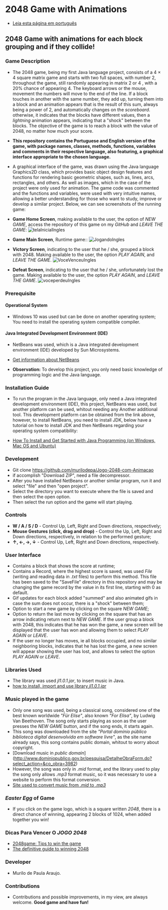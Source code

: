 # 2048 Game with Animations

 * <a> [Leia esta página em português](https://github.com/murilodepa/2048-Game-with-Animations/blob/master/README%20PORTUGU%C3%8AS.md)

## 2048 Game with animations for each block grouping and if they collide!

### Game Description
* The 2048 game, being my first Java language project, consists of a 4 × 4 square matrix game and starts with two full spaces, with number 2, throughout the game, still randomly appearing in matrix 2 or 4 , with a 20% chance of appearing 4. The keyboard arrows or the mouse, movement the numbers will move to the end of the line. If a block touches in another with the same number, they add up, turning them into a block and an animation appears that is the result of this sum, always being a power of 2, and automatically changes on the *scoreboard*. otherwise, it indicates that the blocks have different values, then a *lightning* animation appears, indicating that a "shock" between the blocks. The objective of the game is to reach a block with the value of 2048, no matter how much your score.
* **This repository contains the Portuguese and English version of the game, with package names, classes, methods, functions, variables and comments in their respective language, also featuring, a graphical interface appropriate to the chosen language.**
* A graphical interface of the game, was drawn using the Java language Graphics2D class, which provides basic object design features and functions for rendering basic geometric shapes, such as, lines, arcs, rectangles, and others. As well as images, which in the case of the project were only used for animation. The game code was commented and the functions and variables, were used with very intuitive names, allowing a better understanding for those who want to study, improve or develop a similar project. Below, we can see screenshots of the running game:

* **Game Home Screen**, making available to the user, the option of *NEW GAME*, access the repository of this game on my *GitHub* and *LEAVE THE GAME*:
![telaInicialIngles](https://user-images.githubusercontent.com/56207941/66858499-ca829d80-ef5f-11e9-8e9a-ef46b5716536.PNG)

* **Game Main Screen**, Runtime game::
![JogandoIngles](https://user-images.githubusercontent.com/56207941/66858715-3bc25080-ef60-11e9-8f18-e0acc1826cd9.PNG)

* **Victory Screen**, indicating to the user that he / she, grouped a block with 2048. Making available to the user, the option *PLAY AGAIN*, and *LEAVE THE GAME*.
![VoceVenceuIngles](https://user-images.githubusercontent.com/56207941/66859317-6bbe2380-ef61-11e9-8c86-cf8dac25bbe6.PNG)

* **Defeat Screen**, indicating to the user that he / she, unfortunately lost the game. Making available to the user, the option *PLAY AGAIN*, and *LEAVE THE GAME*.
![voceperdeuIngles](https://user-images.githubusercontent.com/56207941/66859568-f0a93d00-ef61-11e9-8a85-89cae6455e2d.PNG)

### Prerequisite

#### Operational System
* Windows 10 was used but can be done on another operating system; You need to install the operating system compatible compiler.

 #### Java Integrated Development Environment (IDE)
* NetBeans was used, which is a Java integrated development environment (IDE) developed by Sun Microsystems.
* <a> [Get information about NetBeans](https://netbeans.org/about/)

* **Observation:** To develop this project, you only need basic knowledge of programming logic and the Java language.

### Installation Guide
* To run the program in the Java language,  only need a Java integrated development environment (IDE), this project, NetBeans was used, but another platform can be used, whitout needing any Another additional tool. This development platform can be obtained from the link above, however, to install NetBeans, you need to install JDK, below have a tutorial on how to install JDK and then NetBeans regarding your operating system compatibility:

* <a> [How To Install and Get Started with Java Programming 
(on Windows, Mac OS and Ubuntu)](https://www3.ntu.edu.sg/home/ehchua/programming/howto/netbeans_howto.html)

### Development
* Git clone https://github.com/murilodepa/Jogo-2048-com-Animacao
* if accomplish "Download ZIP", need a file decompressor.
* After you have installed NetBeans or another similar program, run it and select "file" and then "open project".
* Select the directory you want to execute where the file is saved and then select the open option.
* Then select the run option and the game will start playing.

### Controls
* **W / A / S / D** - Control Up, Left, Right and Down directions, respectively;
* **Mouse Gestures (click, drag and drop)** - Control the Up, Left, Right and Down directions, respectively, in relation to the performed gesture;
* **↑, ←, →, ↓** - Control Up, Left, Right and Down directions, respectively.

### User Interface
* Contains a block that shows the score at runtime;
* Contains a Record, where the highest score is saved, was used *File* (writing and reading data in *.txt* files) to perform this method. This file has been saved to the "SaveFile" directory in this repository and may be changing the game record by the value in its first line, starting with 0 as default.
* Gif updates for each block added "summed" and also animated gifs in case the sum does not occur, there is a "shock" between them;
* Option to start a new game by clicking on the square *NEW GAME*;
* Option to return the last move by clicking on the square that has an arrow indicating return next to *NEW GAME*.
If the user group a block with 2048, this indicates that he has won the game, a new screen will be displayed that the user has won and allowing them to select *PLAY AGAIN* or *LEAVE*.
* If the user no longer has moves, ie all blocks occupied, and no similar neighboring blocks, indicates that he has lost the game, a new screen will appear showing the user has lost, and allows to select the option *PLAY AGAIN* or *LEAVE*.

### Libraries Used
* The library was used *jl1.0.1.jar*, to insert music in Java.
* <a> [how to install, import and use library *jl1.0.1.jar*](https://www.youtube.com/watch?v=kC9_dK5hQPo)

### Music played in the game
* Only one song was used, being a classical song, considered one of the best known worldwide *"Für Elise"*, also known *"For Elisa"*, by Ludwig Van Beethoven. The song only starts playing as soon as the user presses the *NEW GAME* button, and if the song ends, it starts again.
* This song was downloaded from the site *"Portal domínio público biblioteca digital desenvolvida em software livre"*, as the site name already says, this song contains public domain, whitout to worry about copyright.
* <a> [Download music in *public domain*] (http://www.dominiopublico.gov.br/pesquisa/DetalheObraForm.do?select_action=&co_obra=3982)
* However, the song was only in *.mid* format, and the library used to play the song only allows *.mp3* format music, so it was necessary to use a website to perform this format conversion.
* <a> [Site used to convert music from *.mid* to *.mp3*](https://www.onlineconverter.com/convert/10358f965f5c5df82609d249e98e2fd143)

### *Easter Egg* of Game
* If you click on the game logo, which is a square written *2048*, there is a direct chance of winning, appearing 2 blocks of 1024, when added together you win!

### Dicas Para Vencer O *JOGO 2048*
* <a> [2048game: Tips to win the game](https://2048game.com/tips-and-tricks/)
* <a> [The definitive guide to winning 2048](https://www.dailydot.com/debug/how-to-win-2048/)
  
### Developer
* Murilo de Paula Araujo.
  
### Contributions
- Contributions and possible improvements, in my view, are always welcome. **Good game and have fun!**
